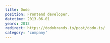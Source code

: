 ```yaml
---
title: Dodo
position: Frontend developer.
datetime: 2013-06-01
years: 2013
redirect: https://dodobrands.io/post/dodo-is/
category: 'company'
---
```

